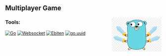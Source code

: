 ## Multiplayer Game

<img align="right" width="159px" src="https://github.com/aasaringyulyan/multiGame/blob/main/assets/gopher-game.jpeg">

### Tools:
[![Go](https://img.shields.io/badge/-Go-090909?style=for-the-badge&logo=Go&logoColor=47C5FB)](https://go.dev/doc/)
[![Websocket](https://img.shields.io/badge/-Websocket-090909?style=for-the-badge&logo=Websocket&logoColor=47C5FB)](https://github.com/gorilla/websocket)
[![Ebiten](https://img.shields.io/badge/-Ebiten-090909?style=for-the-badge&logo=Ebiten&logoColor=47C5FB)](https://github.com/hajimehoshi/ebiten)
[![go.uuid](https://img.shields.io/badge/-go.uuid-090909?style=for-the-badge&logo=go.uuid&logoColor=47C5FB)](https://github.com/satori/go.uuid)
